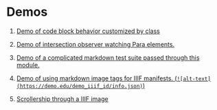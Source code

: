 # Demos

1. [Demo of code block behavior customized by class](demo/code)

2. [Demo of intersection observer watching Para elements.](demo/observer)

3. [Demo of a complicated markdown test suite passed through this module.](demo/complex)

4. [Demo of using markdown image tags for IIIF manifests. (`![alt-text](https://demo.edu/demo_iiif_id/info.json)`)](demo/iiif)

5. [Scrollership through a IIIF image](scrollership/apple)
